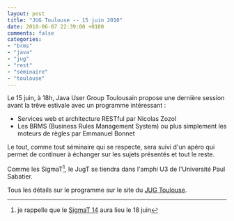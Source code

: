 ```yaml
---
layout: post
title: "JUG Toulouse -- 15 juin 2010"
date: 2010-06-07 22:39:00 +0100
comments: false
categories: 
- "brms"
- "java"
- "jug"
- "rest"
- "séminaire"
- "toulouse"
---
```

Le 15 juin, à 18h, Java User Group Toulousain propose une dernière session avant la trêve estivale avec un programme intéressant : 

* Services web et architecture RESTful par Nicolas Zozol
* Les BRMS (Business Rules Management System) ou plus simplement les moteurs de règles par Emmanuel Bonnet

Le tout, comme tout séminaire qui se respecte, sera suivi d'un apéro qui permet de continuer à échanger sur les sujets présentés et tout le reste.

Comme les SigmaT[^1], le JugT se tiendra dans l'amphi U3 de l'Université Paul Sabatier.

Tous les détails sur le programme sur le site du [JUG Toulouse](http://www.jugtoulouse.org).


[^1]: je rappelle que le [SigmaT 14](/index.php?post/2010/06/02/SigmaT-14-18-juin-2010) aura lieu le 18 juin
